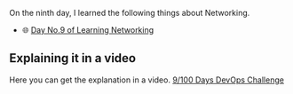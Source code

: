 On the ninth day, I learned the following things about Networking.

- 🌐 [Day No.9 of Learning Networking](../PDFs/Computer-Networking-6.pdf)

## **Explaining it in a video**

Here you can get the explanation in a video. [9/100 Days DevOps Challenge]()
